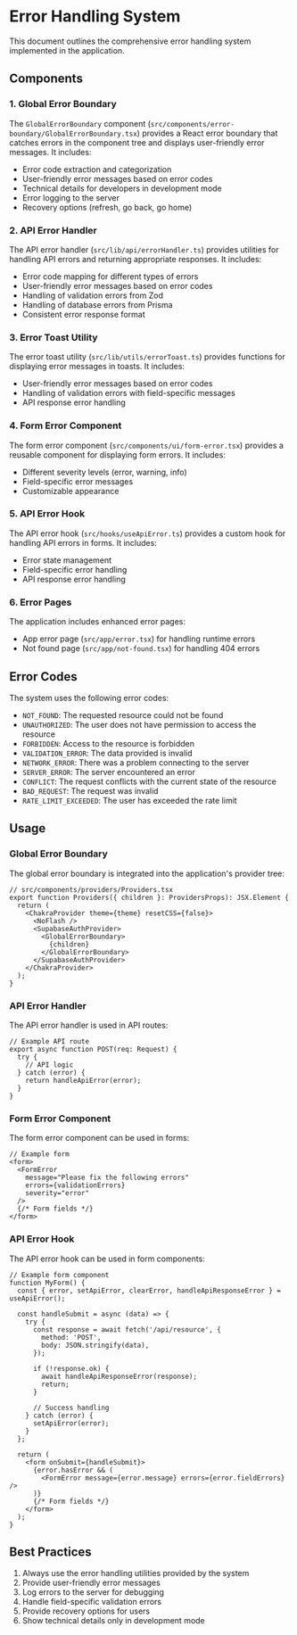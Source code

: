 # Error Handling System

This document outlines the comprehensive error handling system implemented in the application.

## Components

### 1. Global Error Boundary

The `GlobalErrorBoundary` component (`src/components/error-boundary/GlobalErrorBoundary.tsx`) provides a React error boundary that catches errors in the component tree and displays user-friendly error messages. It includes:

- Error code extraction and categorization
- User-friendly error messages based on error codes
- Technical details for developers in development mode
- Error logging to the server
- Recovery options (refresh, go back, go home)

### 2. API Error Handler

The API error handler (`src/lib/api/errorHandler.ts`) provides utilities for handling API errors and returning appropriate responses. It includes:

- Error code mapping for different types of errors
- User-friendly error messages based on error codes
- Handling of validation errors from Zod
- Handling of database errors from Prisma
- Consistent error response format

### 3. Error Toast Utility

The error toast utility (`src/lib/utils/errorToast.ts`) provides functions for displaying error messages in toasts. It includes:

- User-friendly error messages based on error codes
- Handling of validation errors with field-specific messages
- API response error handling

### 4. Form Error Component

The form error component (`src/components/ui/form-error.tsx`) provides a reusable component for displaying form errors. It includes:

- Different severity levels (error, warning, info)
- Field-specific error messages
- Customizable appearance

### 5. API Error Hook

The API error hook (`src/hooks/useApiError.ts`) provides a custom hook for handling API errors in forms. It includes:

- Error state management
- Field-specific error handling
- API response error handling

### 6. Error Pages

The application includes enhanced error pages:

- App error page (`src/app/error.tsx`) for handling runtime errors
- Not found page (`src/app/not-found.tsx`) for handling 404 errors

## Error Codes

The system uses the following error codes:

- `NOT_FOUND`: The requested resource could not be found
- `UNAUTHORIZED`: The user does not have permission to access the resource
- `FORBIDDEN`: Access to the resource is forbidden
- `VALIDATION_ERROR`: The data provided is invalid
- `NETWORK_ERROR`: There was a problem connecting to the server
- `SERVER_ERROR`: The server encountered an error
- `CONFLICT`: The request conflicts with the current state of the resource
- `BAD_REQUEST`: The request was invalid
- `RATE_LIMIT_EXCEEDED`: The user has exceeded the rate limit

## Usage

### Global Error Boundary

The global error boundary is integrated into the application's provider tree:

```tsx
// src/components/providers/Providers.tsx
export function Providers({ children }: ProvidersProps): JSX.Element {
  return (
    <ChakraProvider theme={theme} resetCSS={false}>
      <NoFlash />
      <SupabaseAuthProvider>
        <GlobalErrorBoundary>
          {children}
        </GlobalErrorBoundary>
      </SupabaseAuthProvider>
    </ChakraProvider>
  );
}
```

### API Error Handler

The API error handler is used in API routes:

```tsx
// Example API route
export async function POST(req: Request) {
  try {
    // API logic
  } catch (error) {
    return handleApiError(error);
  }
}
```

### Form Error Component

The form error component can be used in forms:

```tsx
// Example form
<form>
  <FormError 
    message="Please fix the following errors"
    errors={validationErrors}
    severity="error"
  />
  {/* Form fields */}
</form>
```

### API Error Hook

The API error hook can be used in form components:

```tsx
// Example form component
function MyForm() {
  const { error, setApiError, clearError, handleApiResponseError } = useApiError();
  
  const handleSubmit = async (data) => {
    try {
      const response = await fetch('/api/resource', {
        method: 'POST',
        body: JSON.stringify(data),
      });
      
      if (!response.ok) {
        await handleApiResponseError(response);
        return;
      }
      
      // Success handling
    } catch (error) {
      setApiError(error);
    }
  };
  
  return (
    <form onSubmit={handleSubmit}>
      {error.hasError && (
        <FormError message={error.message} errors={error.fieldErrors} />
      )}
      {/* Form fields */}
    </form>
  );
}
```

## Best Practices

1. Always use the error handling utilities provided by the system
2. Provide user-friendly error messages
3. Log errors to the server for debugging
4. Handle field-specific validation errors
5. Provide recovery options for users
6. Show technical details only in development mode 